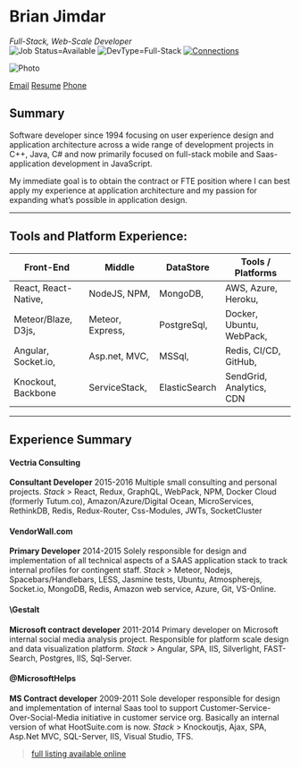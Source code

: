 Brian Jimdar
============
*Full-Stack, Web-Scale Developer*   
![Job Status=Available](https://img.shields.io/badge/Job%20Status-Available-brightgreen.svg)
![DevType=Full-Stack](https://img.shields.io/badge/Dev%20Type-Full--Stack-lightgrey.svg)
[![Connections](https://img.shields.io/badge/LinkedIn%20Connections-285-blue.svg "View Brian's LinkedIn Profile")](https://www.linkedin.com/in/brianjimdar)

![Photo](https://avatars1.githubusercontent.com/u/587483?v=3&s=240)

[Email](mailto:brian@jimdar.com)               [Resume](http://brian.jimdar.com/resume) 
[Phone](tel:206-300-9241)        

## Summary
Software developer since 1994 focusing on user experience design and application architecture 
across a wide range of development projects in C++, Java, C# and now primarily focused on 
full-stack mobile and Saas-application development in JavaScript. 

My immediate goal is to obtain the contract or FTE position where I can best apply my experience
at application architecture and my passion for expanding what’s possible in application design.

-------------------------------------------------------------------------------------

## Tools and Platform Experience:

|       Front-End     |     Middle       |   DataStore   |    Tools / Platforms     |
|---------------------|------------------|---------------|--------------------------|
| React, React-Native,| NodeJS, NPM,     | MongoDB,      | AWS, Azure, Heroku,      |
| Meteor/Blaze, D3js, | Meteor, Express, | PostgreSql,   | Docker, Ubuntu, WebPack, |
| Angular, Socket.io, | Asp.net, MVC,    | MSSql,        | Redis, CI/CD, GitHub,    |
| Knockout, Backbone  | ServiceStack,    | ElasticSearch | SendGrid, Analytics, CDN |

-------------------------------------------------------------------------------------

## Experience Summary

#### Vectria Consulting          
__Consultant Developer__                      2015-2016
Multiple small consulting and personal projects.
*Stack* > React, Redux, GraphQL, WebPack, NPM, Docker Cloud (formerly Tutum.co), Amazon/Azure/Digital Ocean,
MicroServices, RethinkDB, Redis, Redux-Router, Css-Modules, JWTs, SocketCluster

#### VendorWall.com           
__Primary Developer__                            2014-2015
Solely responsible for design and implementation of all technical aspects of a SAAS 
application stack to track internal profiles for contingent staff. 
*Stack* > Meteor, Nodejs, Spacebars/Handlebars, LESS, Jasmine tests, Ubuntu, Atmospherejs, Socket.io, MongoDB, Redis, Amazon web service, Azure, Git, VS-Online.

#### \\Gestalt             
__Microsoft contract developer__                    2011-2014
Primary developer on Microsoft internal social media analysis project. Responsible for platform scale design and data visualization platform.
*Stack* > Angular, SPA, IIS, Silverlight, FAST-Search, Postgres, IIS, Sql-Server.

#### @MicrosoftHelps       
__MS Contract developer__                           2009-2011
Sole developer responsible for design and implementation of internal Saas tool to support Customer-Service-Over-Social-Media initiative in customer service org. Basically an internal version of what HootSuite.com is now.
*Stack* > Knockoutjs, Ajax, SPA, Asp.Net MVC, SQL-Server, IIS, Visual Studio, TFS.
 > [full listing available online](http://brian.jimdar.com/resume) 
